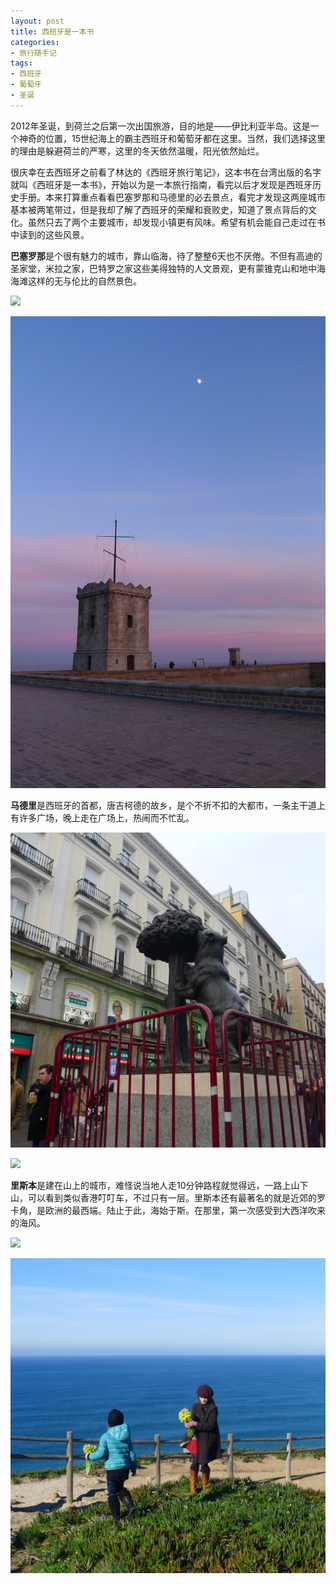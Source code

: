 ```yaml
---
layout: post
title: 西班牙是一本书
categories:
- 旅行随手记
tags:
- 西班牙
- 葡萄牙
- 圣诞
---
```


2012年圣诞，到荷兰之后第一次出国旅游，目的地是——伊比利亚半岛。这是一个神奇的位置，15世纪海上的霸主西班牙和葡萄牙都在这里。当然，我们选择这里的理由是躲避荷兰的严寒，这里的冬天依然温暖，阳光依然灿烂。

很庆幸在去西班牙之前看了林达的《西班牙旅行笔记》，这本书在台湾出版的名字就叫《西班牙是一本书》，开始以为是一本旅行指南，看完以后才发现是西班牙历史手册。本来打算重点看看巴塞罗那和马德里的必去景点，看完才发现这两座城市基本被两笔带过，但是我却了解了西班牙的荣耀和衰败史，知道了景点背后的文化。虽然只去了两个主要城市，却发现小镇更有风味。希望有机会能自己走过在书中读到的这些风景。

**巴塞罗那**是个很有魅力的城市，靠山临海，待了整整6天也不厌倦。不但有高迪的圣家堂，米拉之家，巴特罗之家这些美得独特的人文景观，更有蒙锥克山和地中海海滩这样的无与伦比的自然景色。

![](/media/files/2013/01/05/casa-mila.JPG)

![](/media/files/2013/01/05/castella.JPG)

**马德里**是西班牙的首都，唐吉柯德的故乡，是个不折不扣的大都市，一条主干道上有许多广场，晚上走在广场上，热闹而不忙乱。

![](/media/files/2013/01/05/madrid-tree.JPG)

![](/media/files/2013/01/05/don-quixote.JPG)

**里斯本**是建在山上的城市，难怪说当地人走10分钟路程就觉得远，一路上山下山，可以看到类似香港叮叮车，不过只有一层。里斯本还有最著名的就是近郊的罗卡角，是欧洲的最西端。陆止于此，海始于斯。在那里，第一次感受到大西洋吹来的海风。

![](/media/files/2013/01/05/lisbon-dingding.JPG)

![](/media/files/2013/01/05/cape-roca.JPG)






